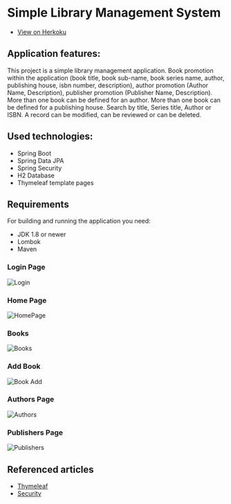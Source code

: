 # Simple Library Management System

- [View on Herkoku](https://www.thymeleaf.org/doc/articles/layouts.html)

## Application features:
This project is a simple library management application. Book promotion within the application (book title, book sub-name, book series
name, author, publishing house, isbn number, description), author promotion (Author Name, Description), publisher promotion (Publisher Name, Description).
More than one book can be defined for an author. More than one book can be defined for a publishing house. Search by title, Series title, Author or ISBN.
A record can be modified, can be reviewed or can be deleted.

## Used technologies:
- Spring Boot
- Spring Data JPA
- Spring Security
- H2 Database
- Thymeleaf template pages

## Requirements
For building and running the application you need:
- JDK 1.8 or newer
- Lombok
- Maven

### Login Page
![Login](https://github.com/mervenurgulbagci/Library-Project-with-SpringBoot-and-Thymeleaf/blob/master/img/loginPage.PNG)

### Home Page
![HomePage](https://github.com/mervenurgulbagci/Library-Project-with-SpringBoot-and-Thymeleaf/blob/master/img/homepage.JPG)

### Books
![Books](https://github.com/mervenurgulbagci/Library-Project-with-SpringBoot-and-Thymeleaf/blob/master/img/booksList.JPG)

### Add Book
![Book Add](https://github.com/mervenurgulbagci/Library-Project-with-SpringBoot-and-Thymeleaf/blob/master/img/addBook.PNG)

### Authors Page
![Authors](https://github.com/mervenurgulbagci/Library-Project-with-SpringBoot-and-Thymeleaf/blob/master/img/authorList.PNG)

### Publishers Page
![Publishers](https://github.com/mervenurgulbagci/Library-Project-with-SpringBoot-and-Thymeleaf/blob/master/img/publishers.PNG)

## Referenced articles
- [Thymeleaf](https://www.thymeleaf.org/doc/articles/layouts.html)
- [Security](https://www.thymeleaf.org/doc/articles/springsecurity.html)
